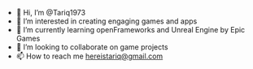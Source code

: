 - 👋 Hi, I’m @Tariq1973
- 👀 I’m interested in creating engaging games and apps
- 🌱 I’m currently learning openFrameworks and Unreal Engine by Epic Games
- 💞️ I’m looking to collaborate on game projects
- 📫 How to reach me hereistariq@gmail.com

<!---
Tariq1973/Tariq1973 is a ✨ special ✨ repository because its `README.md` (this file) appears on your GitHub profile.
You can click the Preview link to take a look at your changes.
--->
